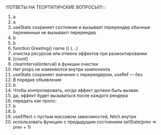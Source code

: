!!!ОТВЕТЫ НА ТЕОРТИТИЧСКИЕ ВОПРОСЫ!!!:::
1. a  
2. a  
3. useState сохраняет состояние и вызывает перерендер обычные переменные не вызывают перерендер 
4. b  
5. b  
6. function Greeting({ name }) {...}  
7. очистка ресурсов или отмена эффектов при размонтировании
8. [count]  
9. clearInterval(interval) в функции очистки 
10. Нет props не изменяются внутри компонента 
11. useState сохраняет значение с перерендером, useRef — без
12. В порядке объявления
13. b  
14. Чтобы контролировать, когда эффект должен быть вызван
15. да, эффект будет вызываться после каждого рендера
16. передать как пропс: <Child onClick={handleClick}/>
17. b  
18. b  
19. useEffect с пустым массивом зависимостей, fetch внутри 
20. использовать функцию с предыдущим состоянием setState(prev => prev + 1)